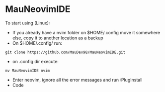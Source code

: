 # MauNeovimIDE
To start using (Linux):
- If you already have a nvim folder on $HOME/.config move it somewhere else, copy it to another location as a backup
- On $HOME/.config/ run:
```
git clone https://github.com/MauDev98/MauNeovimIDE.git 
```
- on .config dir execute: 
```
mv MauNeovimIDE nvim
```
- Enter neovim, ignore all the error messages and run :PlugInstall
- Code
